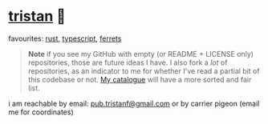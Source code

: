 # [tristan](https://leodog896.com) 🍊

favourites: [rust](https://www.rust-lang.org/), [typescript](https://www.typescriptlang.org/), [ferrets](https://leodog896.github.io/ferret_api/business)

> **Note** if you see my GitHub with empty (or README + LICENSE only) repositories, those are future ideas I have.
> I also fork a _lot_ of repositories, as an indicator to me for whether I've read a partial bit of this codebase or not.
> [My catalogue](https://leodog896.github.io) will have a more sorted and fair list.


i am reachable by email: pub.tristanf@gmail.com or by carrier pigeon (email me for coordinates)
